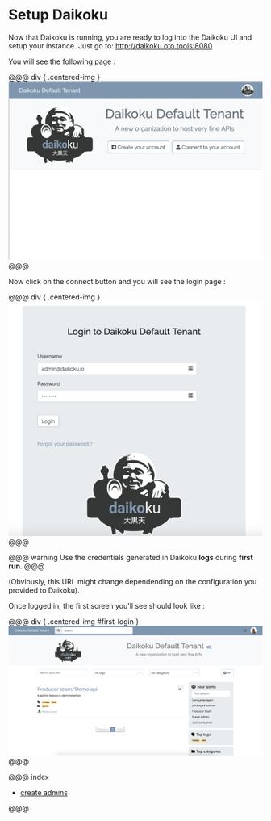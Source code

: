 # Setup Daikoku

Now that Daikoku is running, you are ready to log into the Daikoku UI and setup your instance. Just go to: <a href="http://daikoku.oto.tools:8080" target="_blank">http://daikoku.oto.tools:8080</a>

You will see the following page :
 
@@@ div { .centered-img }
<img src="../img/home_page.png" />
@@@

Now click on the connect button and you will see the login page :

@@@ div { .centered-img }
<img src="../img/login_page.png" />
@@@


@@@ warning
Use the credentials generated in Daikoku **logs** during **first run**.
@@@

(Obviously, this URL might change dependending on the configuration you provided to Daikoku).

Once logged in, the first screen you'll see should look like :

@@@ div { .centered-img #first-login }
<img src="../img/main_page.png" />
@@@

@@@ index

* [create admins](./admin.md)

@@@
